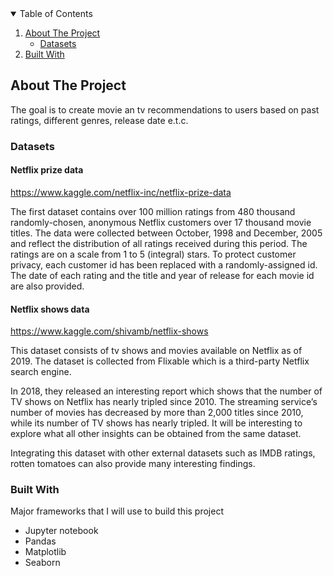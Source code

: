 <!-- TABLE OF CONTENTS -->
<details open="open">
  <summary>Table of Contents</summary>
  <ol>
    <li>
      <a href="#about-the-project">About The Project</a>
      <ul>
      <li><a href="#built-with">Datasets</a></li>
      </ul>
    </li>
    <li><a href="#built-with">Built With</a></li>
  </ol>
</details>



<!-- ABOUT THE PROJECT -->
## About The Project

The goal is to create movie an tv recommendations to users based on past ratings, different genres, release date e.t.c.

### Datasets

#### Netflix prize data
https://www.kaggle.com/netflix-inc/netflix-prize-data

The first dataset contains over 100 million ratings from 480 thousand randomly-chosen, anonymous Netflix customers over 17 thousand movie titles.
The data were collected between October, 1998 and December, 2005 and reflect the distribution of all ratings received during this period. The ratings are on a scale from 1 to 5 (integral) stars. To protect customer privacy, each customer id has been replaced with a randomly-assigned id. The date of each rating and the title and year of release for each movie id are also provided.

#### Netflix shows data
https://www.kaggle.com/shivamb/netflix-shows

This dataset consists of tv shows and movies available on Netflix as of 2019. The dataset is collected from Flixable which is a third-party Netflix search engine.

In 2018, they released an interesting report which shows that the number of TV shows on Netflix has nearly tripled since 2010. The streaming service’s number of movies has decreased by more than 2,000 titles since 2010, while its number of TV shows has nearly tripled. It will be interesting to explore what all other insights can be obtained from the same dataset.

Integrating this dataset with other external datasets such as IMDB ratings, rotten tomatoes can also provide many interesting findings.



### Built With

Major frameworks that I will use  to build this project


* Jupyter notebook
* Pandas
* Matplotlib
* Seaborn
